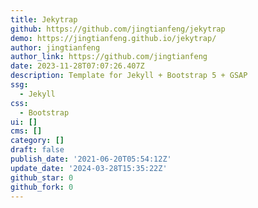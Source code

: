 ```yaml
---
title: Jekytrap
github: https://github.com/jingtianfeng/jekytrap
demo: https://jingtianfeng.github.io/jekytrap/
author: jingtianfeng
author_link: https://github.com/jingtianfeng
date: 2023-11-28T07:07:26.407Z
description: Template for Jekyll + Bootstrap 5 + GSAP
ssg:
  - Jekyll
css:
  - Bootstrap
ui: []
cms: []
category: []
draft: false
publish_date: '2021-06-20T05:54:12Z'
update_date: '2024-03-28T15:35:22Z'
github_star: 0
github_fork: 0
---
```

